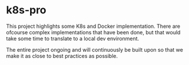 # k8s-pro
This project highlights some K8s and Docker implementation. There are ofcourse complex implementations that have been done, but that would take some time to translate to a local dev environment.

The entire project ongoing and will continuously be built upon so that we make it as close to best practices as possible.
